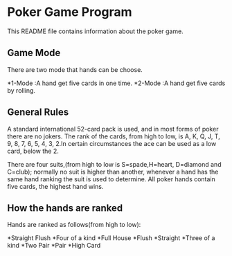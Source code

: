 Poker Game Program
==================
This README file contains information about the poker game.

Game Mode
----------
There are two mode that hands can be choose.

*1-Mode :A hand get five cards in one time.
*2-Mode :A hand get five cards by rolling.

General Rules
-------------
A standard international 52-card pack is used, and in most forms of poker there are no jokers. 
The rank of the cards, from high to low, is A, K, Q, J, T, 9, 8, 7, 6, 5, 4, 3, 2.In certain 
circumstances the ace can be used as a low card, below the 2.

There are four suits,(from high to low is S=spade,H=heart, D=diamond and C=club); normally no suit is higher than another,
whenever a hand has the same hand ranking the suit is used to determine. 
All poker hands contain five cards, the highest hand wins. 

How the hands are ranked
------------------------
Hands are ranked as follows(from high to low):

*Straight Flush
*Four of a kind
*Full House
*Flush
*Straight
*Three of a kind
*Two Pair
*Pair
*High Card


